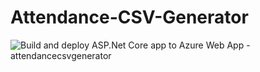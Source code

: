 # Attendance-CSV-Generator
![Build and deploy ASP.Net Core app to Azure Web App - attendancecsvgenerator](https://github.com/PranavBakre/Attendance-CSV-Generator/workflows/Build%20and%20deploy%20ASP.Net%20Core%20app%20to%20Azure%20Web%20App%20-%20attendancecsvgenerator/badge.svg?branch=master&event=deployment_status)
